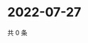 # 2022-07-27

共 0 条

<!-- BEGIN WEIBO -->
<!-- 最后更新时间 Wed Jul 27 2022 09:44:46 GMT+0800 (China Standard Time) -->

<!-- END WEIBO -->
